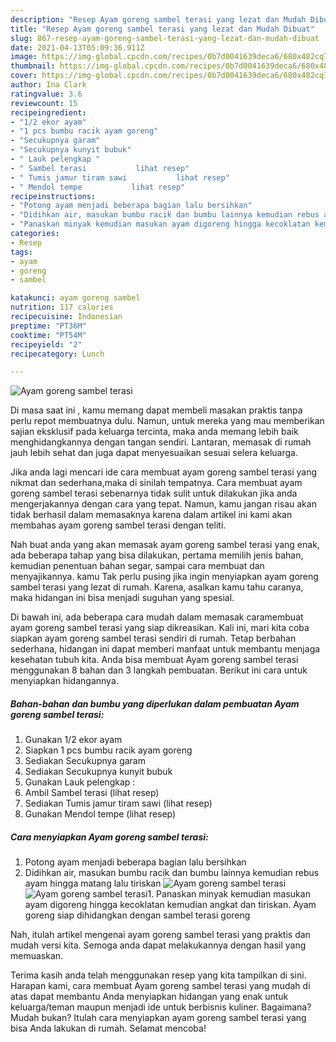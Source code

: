 ```yaml
---
description: "Resep Ayam goreng sambel terasi yang lezat dan Mudah Dibuat"
title: "Resep Ayam goreng sambel terasi yang lezat dan Mudah Dibuat"
slug: 867-resep-ayam-goreng-sambel-terasi-yang-lezat-dan-mudah-dibuat
date: 2021-04-13T05:09:36.911Z
image: https://img-global.cpcdn.com/recipes/0b7d0041639deca6/680x482cq70/ayam-goreng-sambel-terasi-foto-resep-utama.jpg
thumbnail: https://img-global.cpcdn.com/recipes/0b7d0041639deca6/680x482cq70/ayam-goreng-sambel-terasi-foto-resep-utama.jpg
cover: https://img-global.cpcdn.com/recipes/0b7d0041639deca6/680x482cq70/ayam-goreng-sambel-terasi-foto-resep-utama.jpg
author: Ina Clark
ratingvalue: 3.6
reviewcount: 15
recipeingredient:
- "1/2 ekor ayam"
- "1 pcs bumbu racik ayam goreng"
- "Secukupnya garam"
- "Secukupnya kunyit bubuk"
- " Lauk pelengkap "
- " Sambel terasi           lihat resep"
- " Tumis jamur tiram sawi           lihat resep"
- " Mendol tempe           lihat resep"
recipeinstructions:
- "Potong ayam menjadi beberapa bagian lalu bersihkan"
- "Didihkan air, masukan bumbu racik dan bumbu lainnya kemudian rebus ayam hingga matang lalu tiriskan"
- "Panaskan minyak kemudian masukan ayam digoreng hingga kecoklatan kemudian angkat dan tiriskan. Ayam goreng siap dihidangkan dengan sambel terasi goreng"
categories:
- Resep
tags:
- ayam
- goreng
- sambel

katakunci: ayam goreng sambel 
nutrition: 117 calories
recipecuisine: Indonesian
preptime: "PT36M"
cooktime: "PT54M"
recipeyield: "2"
recipecategory: Lunch

---
```



![Ayam goreng sambel terasi](https://img-global.cpcdn.com/recipes/0b7d0041639deca6/680x482cq70/ayam-goreng-sambel-terasi-foto-resep-utama.jpg)

Di masa  saat ini , kamu memang dapat membeli masakan praktis tanpa perlu repot membuatnya dulu. Namun, untuk mereka yang mau memberikan sajian eksklusif pada keluarga tercinta, maka anda memang lebih baik menghidangkannya dengan tangan sendiri. Lantaran, memasak di rumah jauh lebih sehat dan juga dapat menyesuaikan sesuai selera keluarga.

Jika anda lagi mencari ide cara membuat ayam goreng sambel terasi yang nikmat dan sederhana,maka di sinilah tempatnya. Cara membuat ayam goreng sambel terasi  sebenarnya tidak sulit untuk dilakukan jika anda mengerjakannya dengan cara yang tepat. Namun, kamu jangan risau akan tidak berhasil dalam memasaknya 
karena dalam artikel ini kami akan membahas ayam goreng sambel terasi dengan teliti.  



Nah buat anda yang akan memasak ayam goreng sambel terasi yang enak, ada beberapa tahap yang bisa dilakukan, pertama memilih jenis bahan, kemudian penentuan bahan segar, sampai cara membuat dan menyajikannya. kamu Tak perlu pusing jika ingin menyiapkan ayam goreng sambel terasi yang lezat di rumah. Karena, asalkan kamu  tahu caranya, maka hidangan ini bisa menjadi suguhan yang spesial.

Di bawah ini, ada beberapa cara mudah dalam memasak caramembuat ayam goreng sambel terasi yang siap dikreasikan. Kali ini, mari kita coba siapkan ayam goreng sambel terasi sendiri di rumah. Tetap berbahan sederhana, hidangan ini dapat memberi manfaat untuk membantu menjaga kesehatan tubuh kita. Anda bisa membuat Ayam goreng sambel terasi menggunakan 8 bahan dan 3 langkah pembuatan. Berikut ini cara untuk menyiapkan hidangannya.

<!--inarticleads1-->

##### Bahan-bahan dan bumbu yang diperlukan dalam pembuatan Ayam goreng sambel terasi:

1. Gunakan 1/2 ekor ayam
1. Siapkan 1 pcs bumbu racik ayam goreng
1. Sediakan Secukupnya garam
1. Sediakan Secukupnya kunyit bubuk
1. Gunakan  Lauk pelengkap :
1. Ambil  Sambel terasi           (lihat resep)
1. Sediakan  Tumis jamur tiram sawi           (lihat resep)
1. Gunakan  Mendol tempe           (lihat resep)




<!--inarticleads2-->

##### Cara menyiapkan Ayam goreng sambel terasi:

1. Potong ayam menjadi beberapa bagian lalu bersihkan
1. Didihkan air, masukan bumbu racik dan bumbu lainnya kemudian rebus ayam hingga matang lalu tiriskan
<img src="https://img-global.cpcdn.com/steps/e04dc110146744b5/160x128cq70/ayam-goreng-sambel-terasi-langkah-memasak-2-foto.jpg" alt="Ayam goreng sambel terasi"><img src="https://img-global.cpcdn.com/steps/d857cd4843f0ebab/160x128cq70/ayam-goreng-sambel-terasi-langkah-memasak-2-foto.jpg" alt="Ayam goreng sambel terasi">1. Panaskan minyak kemudian masukan ayam digoreng hingga kecoklatan kemudian angkat dan tiriskan. Ayam goreng siap dihidangkan dengan sambel terasi goreng




Nah, itulah artikel mengenai  ayam goreng sambel terasi  yang praktis dan mudah versi kita. Semoga anda dapat melakukannya dengan hasil yang memuaskan. 

Terima kasih anda telah menggunakan resep yang kita tampilkan di sini. Harapan kami, cara membuat  Ayam goreng sambel terasi yang mudah di atas dapat membantu Anda menyiapkan hidangan yang enak untuk keluarga/teman maupun menjadi ide untuk berbisnis kuliner. Bagaimana? Mudah bukan? Itulah cara menyiapkan ayam goreng sambel terasi yang bisa Anda lakukan di rumah. Selamat mencoba!

